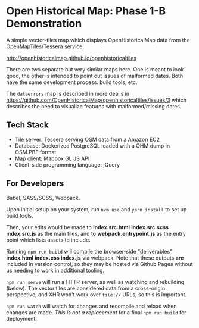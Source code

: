 # Open Historical Map: Phase 1-B Demonstration

A simple vector-tiles map which displays OpenHistoricalMap data from the OpenMapTiles/Tessera service.

http://openhistoricalmap.github.io/openhistoricaltiles

There are two separate but very similar maps here. One is meant to look good, the other is intended to point out issues of malformed dates. Both have the same development process: build tools, etc.

The `dateerrors` map is described in more deails in https://github.com/OpenHistoricalMap/openhistoricaltiles/issues/3 which describes the need to visualize features with malformed/missing dates.


## Tech Stack

* Tile server: Tessera serving OSM data from a Amazon EC2
* Database: Dockerized PostgreSQL loaded with a OHM dump in OSM.PBF format
* Map client: Mapbox GL JS API
* Client-side programming language: jQuery



## For Developers

Babel, SASS/SCSS, Webpack.

Upon initial setup on your system, run `nvm use` and `yarn install` to set up build tools.

Then, your edits would be made to **index.src.html** **index.src.scss** **index.src.js** as the main files, and to **webpack.entrypoint.js** as the entry point which lists assets to include.

Running `npm run build` will compile the browser-side "deliverables" **index.html** **index.css** **index.js** via webpack. Note that these outputs **are** included in version control, so they may be hosted via Github Pages without us needing to work in additional tooling.

`npm run serve` will run a HTTP server, as well as watching and rebuilding (below). The vector tiles are considered data from a cross-origin perspective, and XHR won't work over `file://` URLs, so this is important.

`npm run watch` will watch for changes and recompile and reload when changes are made. *This is not a replacement* for a final `npm run build` for deployment.

